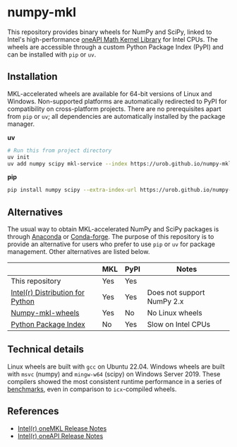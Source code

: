 # numpy-mkl

This repository provides binary wheels for NumPy and SciPy, linked to Intel's high-performance
[oneAPI Math Kernel
Library](https://www.intel.com/content/www/us/en/developer/tools/oneapi/onemkl.html) for Intel CPUs.
The wheels are accessible through a custom Python Package Index (PyPI) and can be installed with
`pip` or `uv`.

## Installation

MKL-accelerated wheels are available for 64-bit versions of Linux and Windows. Non-supported
platforms are automatically redirected to PyPI for compatibility on cross-platform projects. There
are no prerequisites apart from `pip` or `uv`; all dependencies are automatically installed by the
package manager.

**uv**

```sh
# Run this from project directory
uv init
uv add numpy scipy mkl-service --index https://urob.github.io/numpy-mkl
```

**pip**

```sh
pip install numpy scipy --extra-index-url https://urob.github.io/numpy-mkl
```

## Alternatives

The usual way to obtain MKL-accelerated NumPy and SciPy packages is through
[Anaconda](https://www.anaconda.com/) or [Conda-forge](https://conda-forge.org/). The purpose of
this repository is to provide an alternative for users who prefer to use `pip` or `uv` for package
management. Other alternatives are listed below.

|                                                                                                                                 | MKL | PyPI | Notes                      |
| ------------------------------------------------------------------------------------------------------------------------------- | --- | ---- | -------------------------- |
| This repository                                                                                                                 | Yes | Yes  |                            |
| [Intel(r) Distribution for Python](https://www.intel.com/content/www/us/en/developer/tools/oneapi/distribution-for-python.html) | Yes | Yes  | Does not support NumPy 2.x |
| [Numpy-mkl-wheels](https://github.com/cgohlke/numpy-mkl-wheels)                                                                 | Yes | No   | No Linux wheels            |
| [Python Package Index](https://pypi.org/)                                                                                       | No  | Yes  | Slow on Intel CPUs         |

## Technical details

Linux wheels are built with `gcc` on Ubuntu 22.04. Windows wheels are built with `msvc` (numpy) and
`mingw-w64` (scipy) on Windows Server 2019. These compilers showed the most consistent runtime
performance in a series of [benchmarks](benchmarks/benchmarks.py), even in comparison to
`icx`-compiled wheels.

## References

- [Intel(r) oneMKL Release
  Notes](https://www.intel.com/content/www/us/en/developer/articles/release-notes/onemkl-release-notes.html)
- [Intel(r) oneAPI Release
  Notes](https://www.intel.com/content/www/us/en/developer/articles/release-notes/intel-oneapi-toolkit-release-notes.html)
